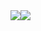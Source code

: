 <div style="display: flex; flex-direction: row;">
 <img class="img" src="https://github-readme-stats.vercel.app/api?username=IAmTheOnion&show_icons=true&theme=radical" />
 <img class="img" src="https://github-readme-stats.vercel.app/api/top-langs/?username=IAmTheOnion&theme=radical&layout=compact" />
</div>
